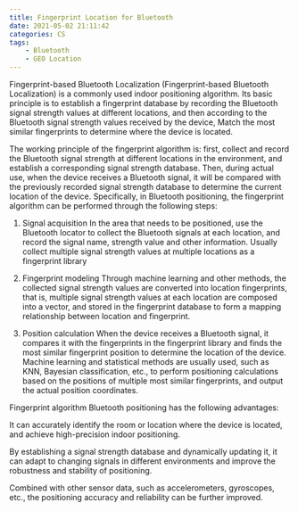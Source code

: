 ```yaml
---
title: Fingerprint Location for Bluetooth 
date: 2021-05-02 21:11:42
categories: CS
tags:
    - Bluetooth
    - GEO Location
---
```


Fingerprint-based Bluetooth Localization (Fingerprint-based Bluetooth Localization) is a commonly used indoor positioning algorithm. Its basic principle is to establish a fingerprint database by recording the Bluetooth signal strength values at different locations, and then according to the Bluetooth signal strength values received by the device, Match the most similar fingerprints to determine where the device is located.

<!-- more -->

The working principle of the fingerprint algorithm is: first, collect and record the Bluetooth signal strength at different locations in the environment, and establish a corresponding signal strength database. Then, during actual use, when the device receives a Bluetooth signal, it will be compared with the previously recorded signal strength database to determine the current location of the device.
Specifically, in Bluetooth positioning, the fingerprint algorithm can be performed through the following steps:

1. Signal acquisition
    In the area that needs to be positioned, use the Bluetooth locator to collect the Bluetooth signals at each location, and record the signal name, strength value and other information. Usually collect multiple signal strength values at multiple locations as a fingerprint library
   
2. Fingerprint modeling
Through machine learning and other methods, the collected signal strength values are converted into location fingerprints, that is, multiple signal strength values at each location are composed into a vector, and stored in the fingerprint database to form a mapping relationship between location and fingerprint.

3. Position calculation
When the device receives a Bluetooth signal, it compares it with the fingerprints in the fingerprint library and finds the most similar fingerprint position to determine the location of the device. Machine learning and statistical methods are usually used, such as KNN, Bayesian classification, etc., to perform positioning calculations based on the positions of multiple most similar fingerprints, and output the actual position coordinates.

Fingerprint algorithm Bluetooth positioning has the following advantages:

It can accurately identify the room or location where the device is located, and achieve high-precision indoor positioning.

By establishing a signal strength database and dynamically updating it, it can adapt to changing signals in different environments and improve the robustness and stability of positioning.

Combined with other sensor data, such as accelerometers, gyroscopes, etc., the positioning accuracy and reliability can be further improved.


